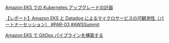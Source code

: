 

[Amazon EKS での Kubernetes アップグレードの計画](https://aws.amazon.com/jp/blogs/news/planning-kubernetes-upgrades-with-amazon-eks/)


[【レポート】Amazon EKS と Datadog によるマイクロサービスの可観測性（パートナーセッション） #PAR-03 #AWSSummit](https://dev.classmethod.jp/articles/aws_summit_japan_2021_datadog/)


[Amazon EKS で GitOps パイプラインを構築する](https://aws.amazon.com/jp/blogs/news/building-a-gitops-pipeline-with-amazon-eks/)



